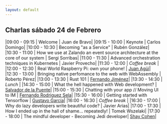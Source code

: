 ```yaml
---
layout: default
---
```


## Charlas sábado 24 de Febrero

<div id="agenda">
</div>

|09:00 - 09:15  | Welcome | Juan de Bravo|
|09:15 - 10:00  | Keynote | Carlos Domingo|
|10:00 - 10:30  | Becoming "as a Service" | Rubén González|
|10:30 - 11:00  | How we use at Zalando an event source architecture at the core of our system  |  Sergi Sorribas|
|11:00 - 11:30  | Advanced orchestration techniques in Kubernetes | Javier Provecho|
|11:30 - 12:00  | *Coffee break*    |
|12:00 - 12:30  | Real World Raspberry Pi: own your phone!   |  [Juan Agüí](juan_agui.md)|
|12:30 - 13:00  | Bringing native perfomance to the web with WebAssembly |  Roberto Pérez|
|13:00 - 13:30  | Rust 101  |   [Fernando Jiménez](fernando_jimenez.md)|
|13:30 - 14:30  | *Lunch*   |
|14:30 - 15:00  | What the hell happened with Web development?   |  [Salvador de la Puente](salva_de_la_puente.md)|
|15:00 - 15:30  | Chatting with your app // Moving UI to IM | [Fernando Rodriguez Sela](fernando_rodriguez_sela.md)|
|15:30 - 16:00  | Getting started with Tensorflow | [Gustavo García](gustavo_garcia.md)|
|16:00 - 16:30  | *Coffee break*    |
|16:30 - 17:00  | Why do lazy developers write beautiful code? |    Javier Arias|
|17:00 - 17:30  | How I ended up in the hall of shame... repeatedly! | Tomek Wszelaki|
|17:30 - 18:00  | The mindful developer - Becoming Jedi developer|  [Shay Cohen](shay_cohen.md)|
